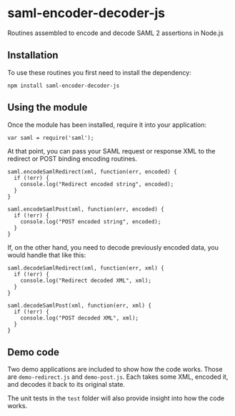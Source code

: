 # saml-encoder-decoder-js
Routines assembled to encode and decode SAML 2 assertions in Node.js

## Installation

To use these routines you first need to install the dependency:

    npm install saml-encoder-decoder-js

## Using the module

Once the module has been installed, require it into your application:

    var saml = require('saml');

At that point, you can pass your SAML request or response XML to the redirect or POST binding encoding routines.

    saml.encodeSamlRedirect(xml, function(err, encoded) {
      if (!err) {
        console.log("Redirect encoded string", encoded);
      }
    }

    saml.encodeSamlPost(xml, function(err, encoded) {
      if (!err) {
        console.log("POST encoded string", encoded);
      }
    }

If, on the other hand, you need to decode previously encoded data, you would handle that like this:

    saml.decodeSamlRedirect(xml, function(err, xml) {
      if (!err) {
        console.log("Redirect decoded XML", xml);
      }
    }

    saml.decodeSamlPost(xml, function(err, xml) {
      if (!err) {
        console.log("POST decoded XML", xml);
      }
    }

## Demo code

Two demo applications are included to show how the code works.  Those are `demo-redirect.js` and `demo-post.js`.  Each takes some XML, encoded it, and decodes it back to its original state.

The unit tests in the `test` folder will also provide insight into how the code works.